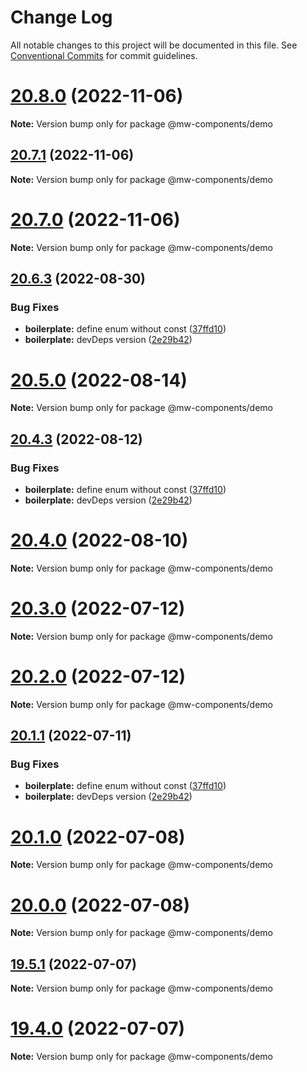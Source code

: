 # Change Log

All notable changes to this project will be documented in this file.
See [Conventional Commits](https://conventionalcommits.org) for commit guidelines.

# [20.8.0](https://github.com/waitingsong/npm-mono-base/compare/v20.7.1...v20.8.0) (2022-11-06)

**Note:** Version bump only for package @mw-components/demo





## [20.7.1](https://github.com/waitingsong/npm-mono-base/compare/v20.7.0...v20.7.1) (2022-11-06)

**Note:** Version bump only for package @mw-components/demo





# [20.7.0](https://github.com/waitingsong/npm-mono-base/compare/v20.6.3...v20.7.0) (2022-11-06)

**Note:** Version bump only for package @mw-components/demo





## [20.6.3](https://github.com/waitingsong/npm-mono-base/compare/v20.6.2...v20.6.3) (2022-08-30)


### Bug Fixes

* **boilerplate:** define enum without const ([37ffd10](https://github.com/waitingsong/npm-mono-base/commit/37ffd10749d0aaa7c3d0ddf8e3c41c7a9bfedc3b))
* **boilerplate:** devDeps version ([2e29b42](https://github.com/waitingsong/npm-mono-base/commit/2e29b42d3eb679cdbced3a0a3d65a9172bd2da34))





# [20.5.0](https://github.com/waitingsong/npm-mono-base/compare/v20.4.4...v20.5.0) (2022-08-14)

**Note:** Version bump only for package @mw-components/demo





## [20.4.3](https://github.com/waitingsong/npm-mono-base/compare/v20.4.2...v20.4.3) (2022-08-12)


### Bug Fixes

* **boilerplate:** define enum without const ([37ffd10](https://github.com/waitingsong/npm-mono-base/commit/37ffd10749d0aaa7c3d0ddf8e3c41c7a9bfedc3b))
* **boilerplate:** devDeps version ([2e29b42](https://github.com/waitingsong/npm-mono-base/commit/2e29b42d3eb679cdbced3a0a3d65a9172bd2da34))





# [20.4.0](https://github.com/waitingsong/npm-mono-base/compare/v20.3.0...v20.4.0) (2022-08-10)

**Note:** Version bump only for package @mw-components/demo





# [20.3.0](https://github.com/waitingsong/npm-mono-base/compare/v20.2.0...v20.3.0) (2022-07-12)

**Note:** Version bump only for package @mw-components/demo





# [20.2.0](https://github.com/waitingsong/npm-mono-base/compare/v20.1.1...v20.2.0) (2022-07-12)

**Note:** Version bump only for package @mw-components/demo





## [20.1.1](https://github.com/waitingsong/npm-mono-base/compare/v20.1.0...v20.1.1) (2022-07-11)


### Bug Fixes

* **boilerplate:** define enum without const ([37ffd10](https://github.com/waitingsong/npm-mono-base/commit/37ffd10749d0aaa7c3d0ddf8e3c41c7a9bfedc3b))
* **boilerplate:** devDeps version ([2e29b42](https://github.com/waitingsong/npm-mono-base/commit/2e29b42d3eb679cdbced3a0a3d65a9172bd2da34))





# [20.1.0](https://github.com/waitingsong/npm-mono-base/compare/v20.0.0...v20.1.0) (2022-07-08)

**Note:** Version bump only for package @mw-components/demo





# [20.0.0](https://github.com/waitingsong/npm-mono-base/compare/v19.5.1...v20.0.0) (2022-07-08)

**Note:** Version bump only for package @mw-components/demo





## [19.5.1](https://github.com/waitingsong/npm-mono-base/compare/v19.5.0...v19.5.1) (2022-07-07)

**Note:** Version bump only for package @mw-components/demo





# [19.4.0](https://github.com/waitingsong/npm-mono-base/compare/v19.3.0...v19.4.0) (2022-07-07)

**Note:** Version bump only for package @mw-components/demo
